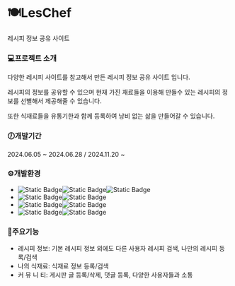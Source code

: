 # 🍽LesChef
레시피 정보 공유 사이트

### 💻프로젝트 소개
다양한 레시피 사이트를 참고해서 만든 레시피 정보 공유 사이트 입니다.

레시피의 정보를 공유할 수 있으며
현재 가진 재료들을 이용해 만들수 있는 레시피의 정보를 선별해서 제공해줄 수 있습니다. 

또한 식재료들을 유통기한과 함께 등록하여 낭비 없는 삶을 만들어갈 수 있습니다.

### 🕖개발기간
2024.06.05 ~ 2024.06.28 / 2024.11.20 ~

### ⚙️개발환경
- ![Static Badge](https://img.shields.io/badge/Language-black?style=for-the-badge)![Static Badge](https://img.shields.io/badge/JavaScript-orange?style=for-the-badge)![Static Badge](https://img.shields.io/badge/CSS-blue?style=for-the-badge)
- ![Static Badge](https://img.shields.io/badge/RunTime-black?style=for-the-badge)![Static Badge](https://img.shields.io/badge/NodeJS-green?style=for-the-badge)
- ![Static Badge](https://img.shields.io/badge/Library-black?style=for-the-badge)![Static Badge](https://img.shields.io/badge/React-blue?style=for-the-badge)
- ![Static Badge](https://img.shields.io/badge/IDE-black?style=for-the-badge)![Static Badge](https://img.shields.io/badge/Visual_Studio_Code-blue?style=for-the-badge)

### 📎주요기능
- 레시피 정보: 기본 레시피 정보 외에도 다른 사용자 레시피 검색, 나만의 레시피 등록/검색
- 나의 식재료: 식재료 정보 등록/검색
- 커 뮤 니 티: 게시판 글 등록/삭제, 댓글 등록, 다양한 사용자들과 소통
